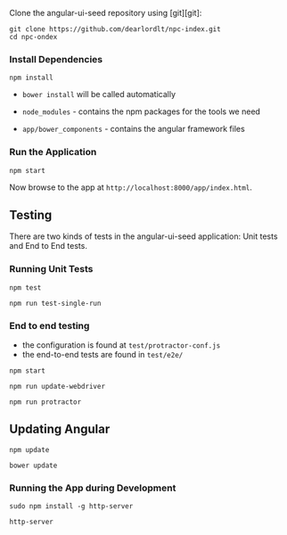 Clone the angular-ui-seed repository using [git][git]:

```
git clone https://github.com/dearlordlt/npc-index.git
cd npc-ondex
```

### Install Dependencies

```
npm install
```

* `bower install` will be called automatically

* `node_modules` - contains the npm packages for the tools we need
* `app/bower_components` - contains the angular framework files

### Run the Application

```
npm start
```

Now browse to the app at `http://localhost:8000/app/index.html`.


## Testing

There are two kinds of tests in the angular-ui-seed application: Unit tests and End to End tests.

### Running Unit Tests

```
npm test
```

```
npm run test-single-run
```


### End to end testing

* the configuration is found at `test/protractor-conf.js`
* the end-to-end tests are found in `test/e2e/`

```
npm start
```

```
npm run update-webdriver
```

```
npm run protractor
```

## Updating Angular

```
npm update
```

```
bower update
```

### Running the App during Development

```
sudo npm install -g http-server
```

```
http-server
```